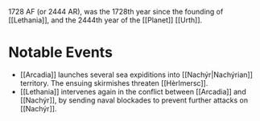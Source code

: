 1728 AF (or 2444 AR), was the 1728th year since the founding of [[Lethania]], and the 2444th year of the [[Planet]] [[Urth]].

# Notable Events
- [[Arcadia]] launches several sea expiditions into [[Nachýr|Nachýrian]] territory. The ensuing skirmishes threaten [[Hèrlmersc]].
- [[Lethania]] intervenes again in the conflict between [[Arcadia]] and [[Nachýr]], by sending naval blockades to prevent further attacks on [[Nachýr]].
